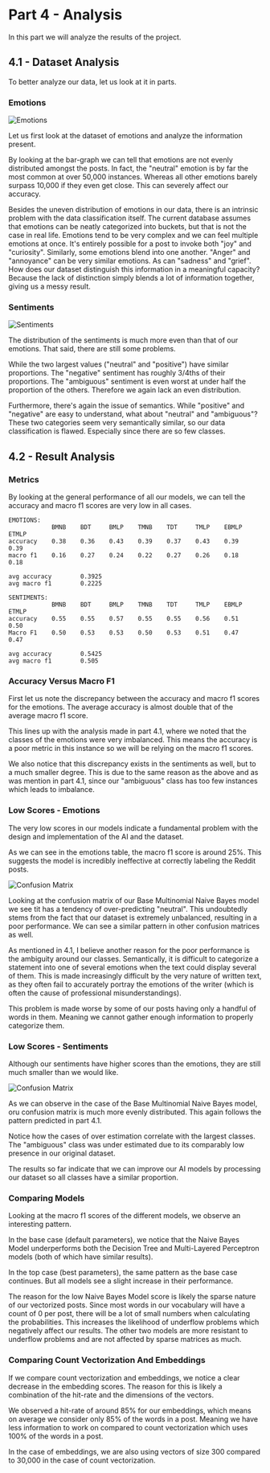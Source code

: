 # Part 4 - Analysis
In this part we will analyze the results of the project.
## 4.1 - Dataset Analysis

To better analyze our data, let us look at it in parts.

### Emotions

![Emotions](emotions.png)

Let us first look at the dataset of emotions and analyze the information present.

By looking at the bar-graph we can tell that emotions are not evenly distributed amongst the posts. In fact, the "neutral" emotion is by far the most common at over 50,000 instances. Whereas all other emotions barely surpass 10,000 if they even get close. This can severely affect our accuracy.

Besides the uneven distribution of emotions in our data, there is an intrinsic problem with the data classification itself. The current database assumes that emotions can be neatly categorized into buckets, but that is not the case in real life. Emotions tend to be very complex and we can feel multiple emotions at once. It's entirely possible for a post to invoke both "joy" and "curiosity". Similarly, some emotions blend into one another. "Anger" and "annoyance" can be very similar emotions. As can "sadness" and "grief". How does our dataset distinguish this information in a meaningful capacity? Because the lack of distinction simply blends a lot of information together, giving us a messy result.

### Sentiments

![Sentiments](sentiments.png)

The distribution of the sentiments is much more even than that of our emotions. That said, there are still some problems.

While the two largest values ("neutral" and "positive") have similar proportions. The "negative" sentiment has roughly 3/4ths  of their proportions. The "ambiguous" sentiment is even worst at under half the proportion of the others. Therefore we again lack an even distribution.

Furthermore, there's again the issue of semantics. While "positive" and "negative" are easy to understand, what about "neutral" and "ambiguous"? These two categories seem very semantically similar, so our data classification is flawed. Especially since there are so few classes.

## 4.2 - Result Analysis

### Metrics

By looking at the general performance of all our models, we can tell the accuracy and macro f1 scores are very low in all cases.
```
EMOTIONS:
			BMNB	BDT		BMLP	TMNB	TDT		TMLP	EBMLP		ETMLP			
accuracy	0.38	0.36	0.43	0.39	0.37	0.43	0.39		0.39
macro f1	0.16	0.27	0.24	0.22	0.27	0.26	0.18		0.18

avg accuracy		0.3925
avg macro f1 		0.2225

```

```
SENTIMENTS:
			BMNB	BDT		BMLP	TMNB	TDT		TMLP	EBMLP		ETMLP			
accuracy	0.55	0.55	0.57	0.55	0.55	0.56	0.51		0.50
Macro F1	0.50	0.53	0.53	0.50	0.53	0.51	0.47		0.47

avg accuracy		0.5425
avg macro f1 		0.505

```

### Accuracy Versus Macro F1

First let us note the discrepancy between the accuracy and macro f1 scores for the emotions. The average accuracy is almost double that of the average macro f1 score.

This lines up with the analysis made in part 4.1, where we noted that the classes of the emotions were very imbalanced. This means the accuracy is a poor metric in this instance so we will be relying on the macro f1 scores.

We also notice that this discrepancy exists in the sentiments as well, but to a much smaller degree. This is due to the same reason as the above and as was mention in part 4.1, since our "ambiguous" class has too few instances which leads to imbalance.

### Low Scores - Emotions

The very low scores in our models indicate a fundamental problem with the design and implementation of the AI and the dataset.

As we can see in the emotions table, the macro f1 score is around 25%. This suggests the model is incredibly ineffective at correctly labeling the Reddit posts.

![Confusion Matrix](confusion-matrix-emotions.png)

Looking at the confusion matrix of our Base Multinomial Naive Bayes model we see tit has a tendency of over-predicting "neutral". This undoubtedly stems from the fact that our dataset is extremely unbalanced, resulting in a poor performance. We can see a similar pattern in other confusion matrices as well.

As mentioned in 4.1, I believe another reason for the poor performance is the ambiguity around our classes. Semantically, it is difficult to categorize a statement into one of several emotions when the text could display several of them. This is made increasingly difficult by the very nature of written text, as they often fail to accurately portray the emotions of the writer (which is often the cause of professional misunderstandings).

This problem is made worse by some of our posts having only a handful of words in them. Meaning we cannot gather enough information to properly categorize them.

### Low Scores - Sentiments

Although our sentiments have higher scores than the emotions, they are still much smaller than we would like.

![Confusion Matrix](confusion-matrix-sentiments.png)

As we can observe in the case of the Base Multinomial Naive Bayes model, oru confusion matrix is much more evenly distributed. This again follows the pattern predicted in part 4.1.

Notice how the cases of over estimation correlate with the largest classes. The "ambiguous" class was under estimated due to its comparably low presence in our original dataset.

The results so far indicate that we can improve our AI models by processing our dataset so all classes have a similar proportion.

### Comparing Models

Looking at the macro f1 scores of the different models, we observe an interesting pattern.

In the base case (default parameters), we notice that the Naive Bayes Model underperforms both the Decision Tree and Multi-Layered Perceptron models (both of which have similar results).

In the top case (best parameters), the same pattern as the base case continues. But all models see a slight increase in their performance.

The reason for the low Naive Bayes Model score is likely the sparse nature of our vectorized posts. Since most words in our vocabulary will have a count of 0 per post, there will be a lot of small numbers when calculating the probabilities. This increases the likelihood of underflow problems which negatively affect our results. The other two models are more resistant to underflow problems and are not affected by sparse matrices as much.

### Comparing Count Vectorization And Embeddings

If we compare count vectorization and embeddings, we notice a clear decrease in the embedding scores. The reason for this is likely a combination of the hit-rate and the dimensions of the vectors.

We observed a hit-rate of around 85% for our embeddings, which means on average we consider only 85% of the words in a post. Meaning we have less information to work on compared to count vectorization which uses 100% of the words in a post.

In the case of embeddings, we are also using vectors of size 300 compared to 30,000 in the case of count vectorization. 












